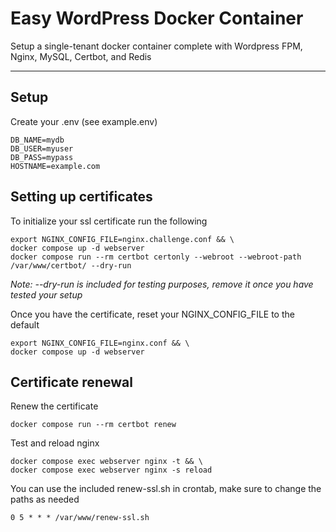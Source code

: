 # Easy WordPress Docker Container
Setup a single-tenant docker container complete with Wordpress FPM, Nginx, MySQL, Certbot, and Redis

---

## Setup
Create your .env (see example.env)
```
DB_NAME=mydb
DB_USER=myuser
DB_PASS=mypass
HOSTNAME=example.com
```
## Setting up certificates
To initialize your ssl certificate run the following
```
export NGINX_CONFIG_FILE=nginx.challenge.conf && \
docker compose up -d webserver
docker compose run --rm certbot certonly --webroot --webroot-path /var/www/certbot/ --dry-run
```
*Note: --dry-run is included for testing purposes, remove it once you have tested your setup*

 
Once you have the certificate, reset your NGINX_CONFIG_FILE to the default
```
export NGINX_CONFIG_FILE=nginx.conf && \
docker compose up -d webserver
```
## Certificate renewal
Renew the certificate
```
docker compose run --rm certbot renew
```
Test and reload nginx
```
docker compose exec webserver nginx -t && \
docker compose exec webserver nginx -s reload
```
You can use the included renew-ssl.sh in crontab, make sure to change the paths as needed
```
0 5 * * * /var/www/renew-ssl.sh
```

